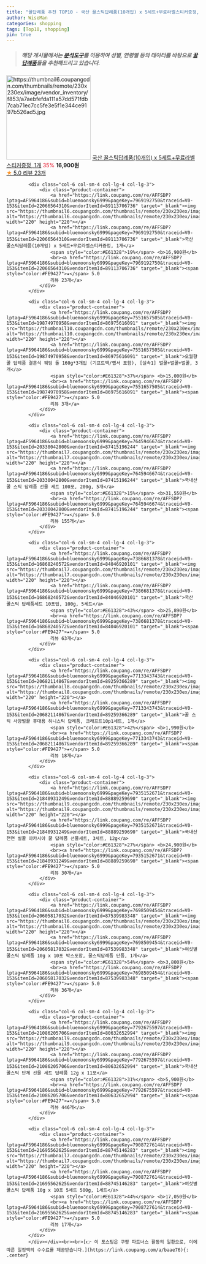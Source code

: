 ```yaml
---
title: "꿀답례품 추천 TOP10 - 국산 꿀스틱답례품(10개입) x 5세트+무료라벨스티커증정, 1개"
author: WiseMan
categories: shopping
tags: [Top10, shopping]
pin: true
---
```


> ##### 해당 게시물에서는 [**분석도구**](https://itemscout.io/)를 이용하여 **성별**, **연령별** 등의 데이터를 바탕으로 [**꿀답례품**](https://link.coupang.com/a/baae76)들을 추천해드리고 있습니다.
<div class="container"><div class="row">
            <div class="col-6 col-sm-4 col-lg-4 col-lg-3">
                <div class="product-container">
                    <a href="https://link.coupang.com/re/AFFSDP?lptag=AF5964186&subid=bluemoonsky6999&pageKey=7969192750&traceid=V0-153&itemId=22066564310&vendorItemId=89113706736" target="_blank"><img src="https://thumbnail6.coupangcdn.com/thumbnails/remote/230x230ex/image/vendor_inventory/f853/a7aebfefda111a57dd571fdb7cab71ec7cc5fe3e5f1e344ce9197b526ad5.jpg" alt="https://thumbnail6.coupangcdn.com/thumbnails/remote/230x230ex/image/vendor_inventory/f853/a7aebfefda111a57dd571fdb7cab71ec7cc5fe3e5f1e344ce9197b526ad5.jpg" width="220" height="220"></a>
                    <a href="https://link.coupang.com/re/AFFSDP?lptag=AF5964186&subid=bluemoonsky6999&pageKey=7969192750&traceid=V0-153&itemId=22066564310&vendorItemId=89113706736" target="_blank">국산 꿀스틱답례품(10개입) x 5세트+무료라벨스티커증정, 1개</a>
                    <span style="color:#E61328">35%</span> <b>16,900원</b>
                    <br><a href="https://link.coupang.com/re/AFFSDP?lptag=AF5964186&subid=bluemoonsky6999&pageKey=7969192750&traceid=V0-153&itemId=22066564310&vendorItemId=89113706736" target="_blank"><span style="color:#FE9427">★</span> 5.0
                    리뷰 23개</a>
                </div>
            </div>
            
            <div class="col-6 col-sm-4 col-lg-4 col-lg-3">
                <div class="product-container">
                    <a href="https://link.coupang.com/re/AFFSDP?lptag=AF5964186&subid=bluemoonsky6999&pageKey=7969192750&traceid=V0-153&itemId=22066564310&vendorItemId=89113706736" target="_blank"><img src="https://thumbnail6.coupangcdn.com/thumbnails/remote/230x230ex/image/vendor_inventory/f853/a7aebfefda111a57dd571fdb7cab71ec7cc5fe3e5f1e344ce9197b526ad5.jpg" alt="https://thumbnail6.coupangcdn.com/thumbnails/remote/230x230ex/image/vendor_inventory/f853/a7aebfefda111a57dd571fdb7cab71ec7cc5fe3e5f1e344ce9197b526ad5.jpg" width="220" height="220"></a>
                    <a href="https://link.coupang.com/re/AFFSDP?lptag=AF5964186&subid=bluemoonsky6999&pageKey=7969192750&traceid=V0-153&itemId=22066564310&vendorItemId=89113706736" target="_blank">국산 꿀스틱답례품(10개입) x 5세트+무료라벨스티커증정, 1개</a>
                    <span style="color:#E61328">19%</span> <b>16,900원</b>
                    <br><a href="https://link.coupang.com/re/AFFSDP?lptag=AF5964186&subid=bluemoonsky6999&pageKey=7969192750&traceid=V0-153&itemId=22066564310&vendorItemId=89113706736" target="_blank"><span style="color:#FE9427">★</span> 5.0
                    리뷰 23개</a>
                </div>
            </div>
            
            <div class="col-6 col-sm-4 col-lg-4 col-lg-3">
                <div class="product-container">
                    <a href="https://link.coupang.com/re/AFFSDP?lptag=AF5964186&subid=bluemoonsky6999&pageKey=7551657505&traceid=V0-153&itemId=19874970958&vendorItemId=86975616091" target="_blank"><img src="https://thumbnail10.coupangcdn.com/thumbnails/remote/230x230ex/image/vendor_inventory/579f/b817e219832f1cba2e0311be42688ee1d2da1834a9108ca21720119e1bef.jpg" alt="https://thumbnail10.coupangcdn.com/thumbnails/remote/230x230ex/image/vendor_inventory/579f/b817e219832f1cba2e0311be42688ee1d2da1834a9108ca21720119e1bef.jpg" width="220" height="220"></a>
                    <a href="https://link.coupang.com/re/AFFSDP?lptag=AF5964186&subid=bluemoonsky6999&pageKey=7551657505&traceid=V0-153&itemId=19874970958&vendorItemId=86975616091" target="_blank">오월향 꿀 답례품 결혼식 웨딩 돌 160g*3개입 (기프트백/엽서 포함), [실속1] 벌꿀+벌꿀+벌꿀, 3개</a>
                    <span style="color:#E61328">37%</span> <b>15,000원</b>
                    <br><a href="https://link.coupang.com/re/AFFSDP?lptag=AF5964186&subid=bluemoonsky6999&pageKey=7551657505&traceid=V0-153&itemId=19874970958&vendorItemId=86975616091" target="_blank"><span style="color:#FE9427">★</span> 5.0
                    리뷰 3개</a>
                </div>
            </div>
            
            <div class="col-6 col-sm-4 col-lg-4 col-lg-3">
                <div class="product-container">
                    <a href="https://link.coupang.com/re/AFFSDP?lptag=AF5964186&subid=bluemoonsky6999&pageKey=7645946674&traceid=V0-153&itemId=20330042800&vendorItemId=87415196244" target="_blank"><img src="https://thumbnail7.coupangcdn.com/thumbnails/remote/230x230ex/image/vendor_inventory/72a2/9e9f8937eec479cfb7d37f7197cbde770d0ea3c8bf852a59a35010b0be76.jpg" alt="https://thumbnail7.coupangcdn.com/thumbnails/remote/230x230ex/image/vendor_inventory/72a2/9e9f8937eec479cfb7d37f7197cbde770d0ea3c8bf852a59a35010b0be76.jpg" width="220" height="220"></a>
                    <a href="https://link.coupang.com/re/AFFSDP?lptag=AF5964186&subid=bluemoonsky6999&pageKey=7645946674&traceid=V0-153&itemId=20330042800&vendorItemId=87415196244" target="_blank">국내산 꿀 스틱 답례품 선물 세트 100포, 200g, 5개</a>
                    <span style="color:#E61328">15%</span> <b>31,550원</b>
                    <br><a href="https://link.coupang.com/re/AFFSDP?lptag=AF5964186&subid=bluemoonsky6999&pageKey=7645946674&traceid=V0-153&itemId=20330042800&vendorItemId=87415196244" target="_blank"><span style="color:#FE9427">★</span> 5.0
                    리뷰 155개</a>
                </div>
            </div>
            
            <div class="col-6 col-sm-4 col-lg-4 col-lg-3">
                <div class="product-container">
                    <a href="https://link.coupang.com/re/AFFSDP?lptag=AF5964186&subid=bluemoonsky6999&pageKey=7386681378&traceid=V0-153&itemId=16868240572&vendorItemId=84046920101" target="_blank"><img src="https://thumbnail7.coupangcdn.com/thumbnails/remote/230x230ex/image/vendor_inventory/76e0/ec89e4cf6abcc202b88c33cabeba5ac0cfb46b8c8935fb0c7bc5a8f02dd8.jpg" alt="https://thumbnail7.coupangcdn.com/thumbnails/remote/230x230ex/image/vendor_inventory/76e0/ec89e4cf6abcc202b88c33cabeba5ac0cfb46b8c8935fb0c7bc5a8f02dd8.jpg" width="220" height="220"></a>
                    <a href="https://link.coupang.com/re/AFFSDP?lptag=AF5964186&subid=bluemoonsky6999&pageKey=7386681378&traceid=V0-153&itemId=16868240572&vendorItemId=84046920101" target="_blank">국산 꿀스틱 답례품세트 10포입, 100g, 5세트</a>
                    <span style="color:#E61328">43%</span> <b>25,890원</b>
                    <br><a href="https://link.coupang.com/re/AFFSDP?lptag=AF5964186&subid=bluemoonsky6999&pageKey=7386681378&traceid=V0-153&itemId=16868240572&vendorItemId=84046920101" target="_blank"><span style="color:#FE9427">★</span> 5.0
                    리뷰 63개</a>
                </div>
            </div>
            
            <div class="col-6 col-sm-4 col-lg-4 col-lg-3">
                <div class="product-container">
                    <a href="https://link.coupang.com/re/AFFSDP?lptag=AF5964186&subid=bluemoonsky6999&pageKey=7713343743&traceid=V0-153&itemId=20682114867&vendorItemId=89259366289" target="_blank"><img src="https://thumbnail8.coupangcdn.com/thumbnails/remote/230x230ex/image/vendor_inventory/05d7/01869cb4e73953902a64d26894c455771afbce9f60c1334b23259c970d9f.jpg" alt="https://thumbnail8.coupangcdn.com/thumbnails/remote/230x230ex/image/vendor_inventory/05d7/01869cb4e73953902a64d26894c455771afbce9f60c1334b23259c970d9f.jpg" width="220" height="220"></a>
                    <a href="https://link.coupang.com/re/AFFSDP?lptag=AF5964186&subid=bluemoonsky6999&pageKey=7713343743&traceid=V0-153&itemId=20682114867&vendorItemId=89259366289" target="_blank">꿀 스틱 사양벌꿀 휴대용 허니스틱 답례품, 크래프트10p1세트, 1개</a>
                    <span style="color:#E61328">42%</span> <b>1,990원</b>
                    <br><a href="https://link.coupang.com/re/AFFSDP?lptag=AF5964186&subid=bluemoonsky6999&pageKey=7713343743&traceid=V0-153&itemId=20682114867&vendorItemId=89259366289" target="_blank"><span style="color:#FE9427">★</span> 5.0
                    리뷰 18개</a>
                </div>
            </div>
            
            <div class="col-6 col-sm-4 col-lg-4 col-lg-3">
                <div class="product-container">
                    <a href="https://link.coupang.com/re/AFFSDP?lptag=AF5964186&subid=bluemoonsky6999&pageKey=7935152671&traceid=V0-153&itemId=21840931249&vendorItemId=88889259690" target="_blank"><img src="https://thumbnail9.coupangcdn.com/thumbnails/remote/230x230ex/image/vendor_inventory/8bf4/85c147e44ba28f91d494f94caee67c8ea45b50f144f4104e332b60215fb2.jpg" alt="https://thumbnail9.coupangcdn.com/thumbnails/remote/230x230ex/image/vendor_inventory/8bf4/85c147e44ba28f91d494f94caee67c8ea45b50f144f4104e332b60215fb2.jpg" width="220" height="220"></a>
                    <a href="https://link.coupang.com/re/AFFSDP?lptag=AF5964186&subid=bluemoonsky6999&pageKey=7935152671&traceid=V0-153&itemId=21840931249&vendorItemId=88889259690" target="_blank">국내산 천연 벌꿀 아카시아 꿀 답례품 선물세트, 3세트, 12g</a>
                    <span style="color:#E61328">27%</span> <b>24,900원</b>
                    <br><a href="https://link.coupang.com/re/AFFSDP?lptag=AF5964186&subid=bluemoonsky6999&pageKey=7935152671&traceid=V0-153&itemId=21840931249&vendorItemId=88889259690" target="_blank"><span style="color:#FE9427">★</span> 5.0
                    리뷰 30개</a>
                </div>
            </div>
            
            <div class="col-6 col-sm-4 col-lg-4 col-lg-3">
                <div class="product-container">
                    <a href="https://link.coupang.com/re/AFFSDP?lptag=AF5964186&subid=bluemoonsky6999&pageKey=7698509454&traceid=V0-153&itemId=20605817032&vendorItemId=87539983348" target="_blank"><img src="https://thumbnail6.coupangcdn.com/thumbnails/remote/230x230ex/image/vendor_inventory/0422/33baf2760937027decdb0b4c6e81a1ec9865798bc4588b9160af9f81c903.jpg" alt="https://thumbnail6.coupangcdn.com/thumbnails/remote/230x230ex/image/vendor_inventory/0422/33baf2760937027decdb0b4c6e81a1ec9865798bc4588b9160af9f81c903.jpg" width="220" height="220"></a>
                    <a href="https://link.coupang.com/re/AFFSDP?lptag=AF5964186&subid=bluemoonsky6999&pageKey=7698509454&traceid=V0-153&itemId=20605817032&vendorItemId=87539983348" target="_blank">여섯별 꿀스틱 답례품 10g x 10포 박스포함, 꿀스틱답례품 단품, 1개</a>
                    <span style="color:#E61328">54%</span> <b>3,800원</b>
                    <br><a href="https://link.coupang.com/re/AFFSDP?lptag=AF5964186&subid=bluemoonsky6999&pageKey=7698509454&traceid=V0-153&itemId=20605817032&vendorItemId=87539983348" target="_blank"><span style="color:#FE9427">★</span> 5.0
                    리뷰 36개</a>
                </div>
            </div>
            
            <div class="col-6 col-sm-4 col-lg-4 col-lg-3">
                <div class="product-container">
                    <a href="https://link.coupang.com/re/AFFSDP?lptag=AF5964186&subid=bluemoonsky6999&pageKey=7792675597&traceid=V0-153&itemId=21086205706&vendorItemId=80632652994" target="_blank"><img src="https://thumbnail9.coupangcdn.com/thumbnails/remote/230x230ex/image/vendor_inventory/e1c2/e2e5b59f653899880f3b72c18e6b559fee85e636cf18f81a1787f235daa8.jpg" alt="https://thumbnail9.coupangcdn.com/thumbnails/remote/230x230ex/image/vendor_inventory/e1c2/e2e5b59f653899880f3b72c18e6b559fee85e636cf18f81a1787f235daa8.jpg" width="220" height="220"></a>
                    <a href="https://link.coupang.com/re/AFFSDP?lptag=AF5964186&subid=bluemoonsky6999&pageKey=7792675597&traceid=V0-153&itemId=21086205706&vendorItemId=80632652994" target="_blank">국내산 꿀스틱 단체 선물 세트 답례품 12g x 11포</a>
                    <span style="color:#E61328">31%</span> <b>5,900원</b>
                    <br><a href="https://link.coupang.com/re/AFFSDP?lptag=AF5964186&subid=bluemoonsky6999&pageKey=7792675597&traceid=V0-153&itemId=21086205706&vendorItemId=80632652994" target="_blank"><span style="color:#FE9427">★</span> 5.0
                    리뷰 446개</a>
                </div>
            </div>
            
            <div class="col-6 col-sm-4 col-lg-4 col-lg-3">
                <div class="product-container">
                    <a href="https://link.coupang.com/re/AFFSDP?lptag=AF5964186&subid=bluemoonsky6999&pageKey=7908727614&traceid=V0-153&itemId=21695562625&vendorItemId=88745146283" target="_blank"><img src="https://thumbnail7.coupangcdn.com/thumbnails/remote/230x230ex/image/vendor_inventory/8030/c54cfbc4f9d17a081a657f091dcd25f0c836f5d9ab186dc066e1197c4159.jpg" alt="https://thumbnail7.coupangcdn.com/thumbnails/remote/230x230ex/image/vendor_inventory/8030/c54cfbc4f9d17a081a657f091dcd25f0c836f5d9ab186dc066e1197c4159.jpg" width="220" height="220"></a>
                    <a href="https://link.coupang.com/re/AFFSDP?lptag=AF5964186&subid=bluemoonsky6999&pageKey=7908727614&traceid=V0-153&itemId=21695562625&vendorItemId=88745146283" target="_blank">여섯별 꿀스틱 답례품 10g x 10포 5세트 500g, 1세트</a>
                    <span style="color:#E61328">44%</span> <b>17,050원</b>
                    <br><a href="https://link.coupang.com/re/AFFSDP?lptag=AF5964186&subid=bluemoonsky6999&pageKey=7908727614&traceid=V0-153&itemId=21695562625&vendorItemId=88745146283" target="_blank"><span style="color:#FE9427">★</span> 5.0
                    리뷰 17개</a>
                </div>
            </div>
            </div></div><br><br>[👉 이 포스팅은 쿠팡 파트너스 활동의 일환으로, 이에 따른 일정액의 수수료를 제공받습니다.](https://link.coupang.com/a/baae76){: .center}